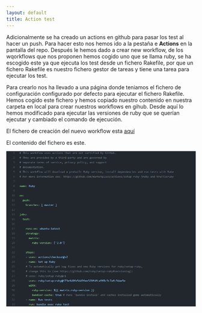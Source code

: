 ```yaml
---
layout: default
title: Action test
---
```


Adicionalmente se ha creado un actions en github para pasar los test al hacer un push. Para hacer esto nos hemos ido a la pestaña e **Actions** en la pantalla del repo. Después le hemos dado a crear new workflow, de los wqorkflows que nos proponen hemos cogido uno que se llama ruby, se ha escogido este ya que ejecuta los test desde un fichero Rakefile, por que un fichero Rakefile es nuestro fichero gestor de tareas y tiene una tarea para ejecutar los test.

Para crearlo nos ha llevado a una página donde teniamos el fichero de configuración configurado por defecto para ejecutar el fichero Rakefile. Hemos cogido este fichero y hemos copiado nuestro contenido en nuestra carpeta en local para crear nuestros workflows en gihub. Desde aquí lo hemos modificado para ejecutar las versiones de ruby que se querían ejecutar y cambiado el comando de ejecución.

El fichero de creación del nuevo workflow esta [aquí](https://github.com/CharlySM/ProyectoCC/blob/master/.github/workflows/testRuby.yml)

El contenido del fichero es este.

![worekflow test](./img/workflowTest.png)
